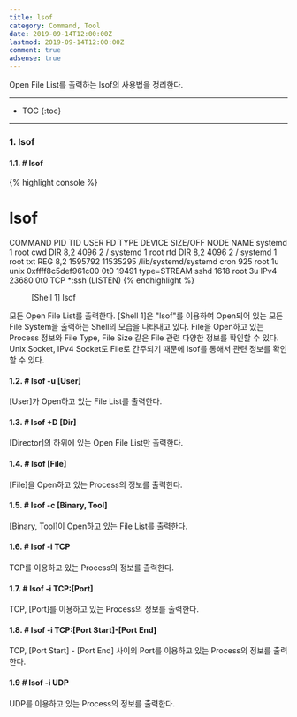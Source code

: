 ```yaml
---
title: lsof
category: Command, Tool
date: 2019-09-14T12:00:00Z
lastmod: 2019-09-14T12:00:00Z
comment: true
adsense: true
---
```


Open File List를 출력하는 lsof의 사용법을 정리한다.

***

* TOC
{:toc}

***

### 1. lsof

#### 1.1. # lsof

{% highlight console %}
# lsof
COMMAND     PID   TID             USER   FD      TYPE             DEVICE SIZE/OFF       NODE NAME
systemd       1                   root  cwd       DIR                8,2     4096          2 /
systemd       1                   root  rtd       DIR                8,2     4096          2 /
systemd       1                   root  txt       REG                8,2  1595792   11535295 /lib/systemd/systemd
cron        925                   root    1u     unix 0xffff8c5def961c00      0t0      19491 type=STREAM
sshd       1618                   root    3u     IPv4              23680      0t0        TCP *:ssh (LISTEN) 
{% endhighlight %}
<figure>
<figcaption class="caption">[Shell 1] lsof</figcaption>
</figure>

모든 Open File List를 출력한다. [Shell 1]은 "lsof"를 이용하여 Open되어 있는 모든 File System을 출력하는 Shell의 모습을 나타내고 있다. File을 Open하고 있는 Process 정보와 File Type, File Size 같은 File 관련 다양한 정보를 확인할 수 있다. Unix Socket, IPv4 Socket도 File로 간주되기 때문에 lsof를 통해서 관련 정보를 확인할 수 있다.

#### 1.2. # lsof -u [User]

[User]가 Open하고 있는 File List를 출력한다.

#### 1.3. # lsof +D [Dir]

[Director]의 하위에 있는 Open File List만 출력한다.

#### 1.4. # lsof [File]

[File]을 Open하고 있는 Process의 정보를 출력한다.

#### 1.5. # lsof -c [Binary, Tool]

[Binary, Tool]이 Open하고 있는 File List를 출력한다.

#### 1.6. # lsof -i TCP

TCP를 이용하고 있는 Process의 정보를 출력한다.

#### 1.7. # lsof -i TCP:[Port]

TCP, [Port]를 이용하고 있는 Process의 정보를 출력한다.

#### 1.8. # lsof -i TCP:[Port Start]-[Port End]

TCP, [Port Start] - [Port End] 사이의 Port를 이용하고 있는 Process의 정보를 출력한다.

#### 1.9 # lsof -i UDP

UDP를 이용하고 있는 Process의 정보를 출력한다.
